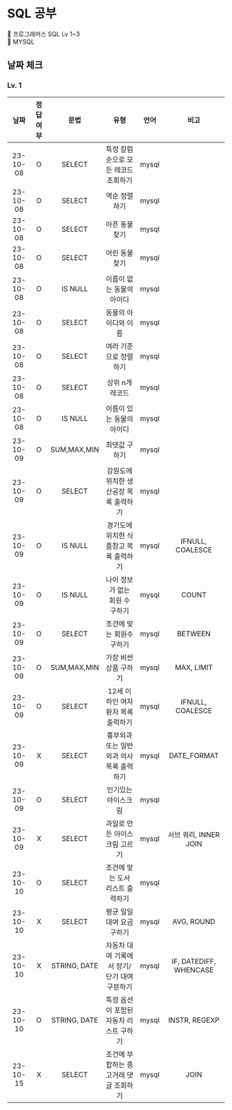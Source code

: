 # SQL 공부
📌 프로그래머스 SQL Lv 1~3<br>
📌 MYSQL

## 날짜 체크
### Lv. 1
|날짜|정답여부|문법|유형|언어|비고|
|:---:|:--:|:------:|:-----:|:----:|:----:|
|23-10-08|O|SELECT|특정 칼럼 순으로 모든 레코드 조회하기|mysql|
|23-10-08|O|SELECT|역순 정렬하기|mysql|
|23-10-08|O|SELECT|아픈 동물 찾기|mysql|
|23-10-08|O|SELECT|어린 동물 찾기|mysql|
|23-10-08|O|IS NULL|이름이 없는 동물의 아이디|mysql|
|23-10-08|O|SELECT|동물의 아이디와 이름|mysql|
|23-10-08|O|SELECT|여러 기준으로 정렬하기|mysql|
|23-10-08|O|SELECT|상위 n개 레코드|mysql|
|23-10-08|O|IS NULL|이름이 있는 동물의 아이디|mysql|
|23-10-09|O|SUM,MAX,MIN|최댓값 구하기|mysql|
|23-10-09|O|SELECT|강원도에 위치한 생산공장 목록 출력하기|mysql|
|23-10-09|O|IS NULL|경기도에 위치한 식품창고 목록 출력하기|mysql|IFNULL, COALESCE|
|23-10-09|O|IS NULL|나이 정보가 없는 회원 수 구하기|mysql|COUNT|
|23-10-09|O|SELECT|조건에 맞는 회원수 구하기|mysql|BETWEEN|
|23-10-09|O|SUM,MAX,MIN|가장 비싼 상품 구하기|mysql|MAX, LIMIT|
|23-10-09|O|SELECT|12세 이하인 여자 환자 목록 출력하기|mysql|IFNULL, COALESCE|
|23-10-09|X|SELECT|흉부외과 또는 일반외과 의사 목록 출력하기|mysql|DATE_FORMAT|
|23-10-09|O|SELECT|인기있는 아이스크림|mysql|
|23-10-09|X|SELECT|과일로 만든 아이스크림 고르기|mysql|서브 쿼리, INNER JOIN|
|23-10-10|O|SELECT|조건에 맞는 도서 리스트 출력하기|mysql||
|23-10-10|X|SELECT|평균 일일 대여 요금 구하기|mysql|AVG, ROUND|
|23-10-10|X|STRING, DATE|자동차 대여 기록에서 장기/단기 대여 구분하기|mysql|IF, DATEDIFF, WHENCASE|
|23-10-10|O|STRING, DATE|특정 옵션이 포함된 자동차 리스트 구하기|mysql|INSTR, REGEXP|
|23-10-15|X|SELECT|조건에 부합하는 중고거래 댓글 조회하기|mysql|JOIN|